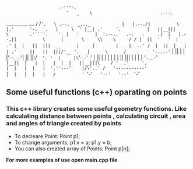                         .-'''-.                                                
                           '   _    \                          .---.               
_________   _...._       /   /` '.   \ .--.   _..._            |   |.--./|         
\        |.'      '-.   .   |     \  ' |__| .'     '.          |   ||__|||         
 \        .'```'.    '. |   '      |  '.--..   .-.   .     .|  |   |.--.||         
  \      |       \     \\    \     / / |  ||  '   '  |   .' |_ |   ||  |||  __     
   |     |        |    | `.   ` ..' /  |  ||  |   |  | .'     ||   ||  |||/'__ '.  
   |      \      /    .     '-...-'`   |  ||  |   |  |'--.  .-'|   ||  ||:/`  '. ' 
   |     |\`'-.-'   .'                 |  ||  |   |  |   |  |  |   ||  |||     | | 
   |     | '-....-'`                   |__||  |   |  |   |  |  |   ||__|||\    / ' 
  .'     '.                                |  |   |  |   |  '.''---'    |/\'..' /  
'-----------'                              |  |   |  |   |   /          '  `'-'`   
                                           '--'   '--'   `'-'           
## Some useful functions (c++) oparating on points

### This c++ library creates some useful geometry functions. Like calculating distance between points , calculating circuit , area and angles of triangle created by points 

* To decleare Point:
  Point p1;
* To change arguments;
  p1.x = a;
  p1.y = b;
* You can also created array of Points:
  Point p[n];

__For more examples of use open main.cpp file__
